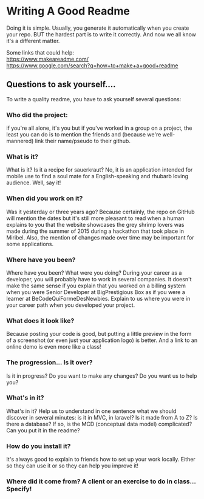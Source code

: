 # Writing A Good Readme

Doing it is simple. Usually, you generate it automatically when you create your repo. BUT the hardest part is to write it correctly. And now we all know it's a different matter.

Some links that could help:  
https://www.makeareadme.com/  
https://www.google.com/search?q=how+to+make+a+good+readme

## Questions to ask yourself....

To write a quality readme, you have to ask yourself several questions:

### Who did the project:

if you're all alone, it's you but if you've worked in a group on a project,
the least you can do is to mention the friends and (because we're well-mannered) link their name/pseudo to their github.

### What is it?

What is it? Is it a recipe for sauerkraut? No, it is an application intended for mobile use to find a soul mate for
a English-speaking and rhubarb loving audience. Well, say it!

### When did you work on it?

Was it yesterday or three years ago? Because certainly, the repo on GitHub will mention the dates
but it's still more pleasant to read when a human explains to you that the website showcases the grey shrimp lovers
was made during the summer of 2015 during a hackathon that took place in Miribel.
Also, the mention of changes made over time may be important for some applications.

### Where have you been?

Where have you been? What were you doing? During your career as a developer,
you will probably have to work in several companies. It doesn't make the same sense if you explain
that you worked on a billing system when you were Senior Developer at BigPrestigious Box as if you were
a learner at BeCodeQuiFormeDesNewbies.
Explain to us where you were in your career path when you developed your project.

### What does it look like?

Because posting your code is good, but putting a little preview in the form of a screenshot
(or even just your application logo) is better.
And a link to an online demo is even more like a class!

### The progression... Is it over?

Is it in progress? Do you want to make any changes? Do you want us to help you?

### What's in it?

What's in it? Help us to understand in one sentence what we should discover in several minutes:
is it in MVC, in laravel? Is it made from A to Z? Is there a database?
If so, is the MCD (conceptual data model) complicated? Can you put it in the readme?

### How do you install it?

It's always good to explain to friends how to set up your work locally.
Either so they can use it or so they can help you improve it!

### Where did it come from? A client or an exercise to do in class... Specify!
